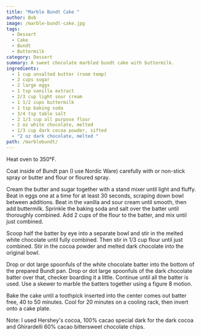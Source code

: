```yaml
---
title: "Marble Bundt Cake "
author: Bob
image: /marble-bundt-cake.jpg
tags:
  - Dessert
  - Cake
  - Bundt
  - Buttermilk
category: Dessert
summary: A sweet chocolate marbled bundt cake with buttermilk.
ingredients:
  - 1 cup unsalted butter (room temp)
  - 2 cups sugar
  - 2 large eggs
  - 1 tsp vanilla extract
  - 2/3 cup light sour cream
  - 1 1/2 cups buttermilk
  - 1 tsp baking soda
  - 3/4 tsp table salt
  - 2 1/3 cup all purpose flour
  - 2 oz white chocolate, melted
  - 1/3 cup dark cocoa powder, sifted
  - "2 oz dark chocolate, melted "
path: /marblebundt/
---
```

Heat oven to 350°F.

Coat inside of Bundt pan (I use Nordic Ware) carefully with or non-stick spray or butter
and flour or floured spray.

Cream the butter and sugar together with a stand mixer until light and fluffy. Beat in
eggs one at a time for at least 30 seconds, scraping down bowl between additions. Beat
in the vanilla and sour cream until smooth, then add buttermilk. Sprinkle the baking soda
and salt over the batter until thoroughly combined. Add 2 cups of the flour to the batter,
and mix until just combined.

Scoop half the batter by eye into a separate bowl and stir in the melted white chocolate
until fully combined. Then stir in 1/3 cup flour until just combined. Stir in the cocoa powder and melted dark chocolate into the original bowl.

Drop or dot large spoonfuls of the white chocolate batter into the bottom of the prepared
Bundt pan. Drop or dot large spoonfuls of the dark chocolate batter over that, checker
boarding it a little. Continue until all the batter is used. Use a skewer to marble the
batters together using a figure 8 motion.

Bake the cake until a toothpick inserted into the center comes out batter free, 40 to 50
minutes. Cool for 20 minutes on a cooling rack, then invert onto a cake plate.

Note:
I used Hershey's cocoa, 100% cacao special dark for the dark cocoa and Ghirardelli 60% cacao bittersweet chocolate chips.